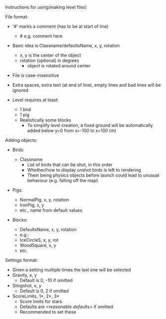 Instructions for using/making level files!

File format:

- '#' marks a comment (has to be at start of line)
    - \# e.g. comment here
- Basic idea is Classname/defaultsName, x, y, rotation
    - x, y is the center of the object
    - rotation (optional) in degrees
        - object is rotated around center
- File is case-insensitive
- Extra spaces, extra text (at end of line), empty lines and bad lines will be ignored

- Level requires at least:
    - 1 bird
    - 1 pig
    - Realistically some blocks
        - To simplify level creation, a fixed ground will be automatically added below y=0 from x=-100 to x=100 (m)

Adding objects:

- Birds:
    - Classname
        - List of birds that can be shot, in this order
        - Whether/how to display unshot birds is left to rendering
        - Them being physics objects before launch could lead to unusual behaviour (e.g. falling off the map)

- Pigs:
    - NormalPig, x, y, rotation
    - IronPig, x, y
    - etc., name from default values

- Blocks:
    - DefaultsName, x, y, rotation
    - e.g.:
    - IceCircleS, x, y, rot
    - WoodSquare, x, y
    - etc.

Settings format:
- Given a setting multiple times the last one will be selected
- Gravity, x, y
    - Default is 0, -10 if omitted
- Slingshot, x, y
    - Default is 0, 2 if omitted
- ScoreLimits, 1*, 2*, 3*
    - Score limits for stars
    - Defaults are <*reasonable defaults*> if omitted
    - Recommended to set these